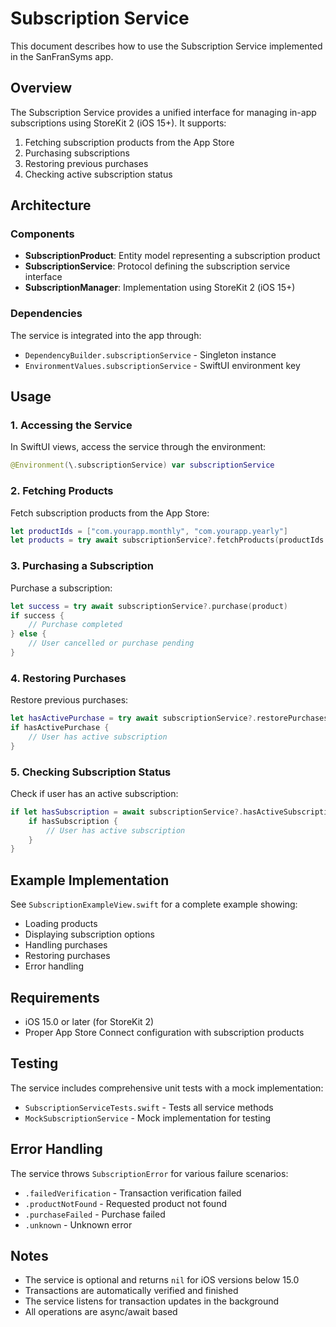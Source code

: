 # Subscription Service

This document describes how to use the Subscription Service implemented in the SanFranSyms app.

## Overview

The Subscription Service provides a unified interface for managing in-app subscriptions using StoreKit 2 (iOS 15+). It supports:

1. Fetching subscription products from the App Store
2. Purchasing subscriptions
3. Restoring previous purchases
4. Checking active subscription status

## Architecture

### Components

- **SubscriptionProduct**: Entity model representing a subscription product
- **SubscriptionService**: Protocol defining the subscription service interface
- **SubscriptionManager**: Implementation using StoreKit 2 (iOS 15+)

### Dependencies

The service is integrated into the app through:
- `DependencyBuilder.subscriptionService` - Singleton instance
- `EnvironmentValues.subscriptionService` - SwiftUI environment key

## Usage

### 1. Accessing the Service

In SwiftUI views, access the service through the environment:

```swift
@Environment(\.subscriptionService) var subscriptionService
```

### 2. Fetching Products

Fetch subscription products from the App Store:

```swift
let productIds = ["com.yourapp.monthly", "com.yourapp.yearly"]
let products = try await subscriptionService?.fetchProducts(productIds: productIds)
```

### 3. Purchasing a Subscription

Purchase a subscription:

```swift
let success = try await subscriptionService?.purchase(product)
if success {
    // Purchase completed
} else {
    // User cancelled or purchase pending
}
```

### 4. Restoring Purchases

Restore previous purchases:

```swift
let hasActivePurchase = try await subscriptionService?.restorePurchases()
if hasActivePurchase {
    // User has active subscription
}
```

### 5. Checking Subscription Status

Check if user has an active subscription:

```swift
if let hasSubscription = await subscriptionService?.hasActiveSubscription {
    if hasSubscription {
        // User has active subscription
    }
}
```

## Example Implementation

See `SubscriptionExampleView.swift` for a complete example showing:
- Loading products
- Displaying subscription options
- Handling purchases
- Restoring purchases
- Error handling

## Requirements

- iOS 15.0 or later (for StoreKit 2)
- Proper App Store Connect configuration with subscription products

## Testing

The service includes comprehensive unit tests with a mock implementation:
- `SubscriptionServiceTests.swift` - Tests all service methods
- `MockSubscriptionService` - Mock implementation for testing

## Error Handling

The service throws `SubscriptionError` for various failure scenarios:
- `.failedVerification` - Transaction verification failed
- `.productNotFound` - Requested product not found
- `.purchaseFailed` - Purchase failed
- `.unknown` - Unknown error

## Notes

- The service is optional and returns `nil` for iOS versions below 15.0
- Transactions are automatically verified and finished
- The service listens for transaction updates in the background
- All operations are async/await based
